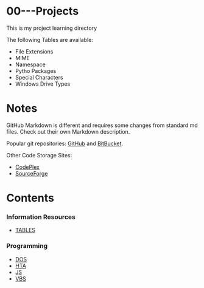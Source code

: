 # 00---Projects
This is my project learning directory

The following Tables are available:
  - File Extensions
  - MIME
  - Namespace
  - Pytho Packages
  - Special Characters
  - Windows Drive Types

# Notes

GitHub Markdown is different and requires some changes from standard md files. Check out their own Markdown description.

Popular git repositories: [GitHub](https://github.com/) and [BitBucket](https://bitbucket.org/). 

Other Code Storage Sites:
- [CodePlex](https://www.CodePlex.com/)
- [SourceForge](http://www.sourceforge.net/)

# Contents

### Information Resources
- [TABLES]( https://github.com/MrMikey59/MikeMyers59/tree/main/Tables) 

### Programming 
- [DOS](https://github.com/MrMikey59/MikeMyers59/tree/main/DOS)
- [HTA](https://github.com/MrMikey59/MikeMyers59/tree/main/HTA)
- [JS](https://github.com/MrMikey59/MikeMyers59/tree/main/JS)
- [VBS](https://github.com/MrMikey59/MikeMyers59/tree/main/VBS)

